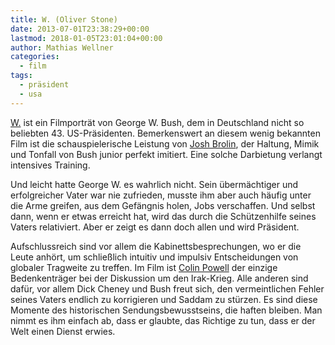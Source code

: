 ```yaml
---
title: W. (Oliver Stone)
date: 2013-07-01T23:38:29+00:00
lastmod: 2018-01-05T23:01:04+00:00
author: Mathias Wellner
categories:
  - film
tags:
  - präsident
  - usa
---
```

[W.](https://en.wikipedia.org/wiki/W._%28film%29) ist ein Filmporträt von George W. Bush, dem in Deutschland nicht so beliebten 43. US-Präsidenten. Bemerkenswert an diesem wenig bekannten Film ist die schauspielerische Leistung von [Josh Brolin](https://en.wikipedia.org/wiki/Josh_Brolin), der Haltung, Mimik und Tonfall von Bush junior perfekt imitiert. Eine solche Darbietung verlangt intensives Training. 

Und leicht hatte George W. es wahrlich nicht. Sein übermächtiger und erfolgreicher Vater war nie zufrieden, musste ihm aber auch häufig unter die Arme greifen, aus dem Gefängnis holen, Jobs verschaffen. Und selbst dann, wenn er etwas erreicht hat, wird das durch die Schützenhilfe seines Vaters relativiert. Aber er zeigt es dann doch allen und wird Präsident. 

Aufschlussreich sind vor allem die Kabinettsbesprechungen, wo er die Leute anhört, um schließlich intuitiv und impulsiv Entscheidungen von globaler Tragweite zu treffen. Im Film ist [Colin Powell](https://en.wikipedia.org/wiki/Colin_Powell) der einzige Bedenkenträger bei der Diskussion um den Irak-Krieg. Alle anderen sind dafür, vor allem Dick Cheney und Bush freut sich, den vermeintlichen Fehler seines Vaters endlich zu korrigieren und Saddam zu stürzen. Es sind diese Momente des historischen Sendungsbewusstseins, die haften bleiben. Man nimmt es ihm einfach ab, dass er glaubte, das Richtige zu tun, dass er der Welt einen Dienst erwies. 
